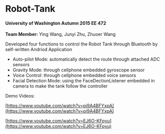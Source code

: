 # Robot-Tank

#### University of Washington Autumn 2015 EE 472

**Team Member:** Ying Wang, Junyi Zhu, Zhuoer Wang

Developed four functions to control the Robot Tank through Bluetooth by self-written Andriod Application
* Auto-pilot Mode: automatically detect the route through attached ADC sensors
* Gravity Mode: through cellphone embedded gyroscope sensor
* Voice Control: through cellphone embedded voice sensors
* Facial Detection Mode: using the FaceDectionListener embedded in camera to make the tank follow the controller

Demo Videos: 

[https://www.youtube.com/watch?v=pi9A4BFYxpA](https://www.youtube.com/watch?v=pi9A4BFYxpA)

[https://www.youtube.com/watch?v=EJ6O-KFpyu](https://www.youtube.com/watch?v=EJ6O-KFpyu)

